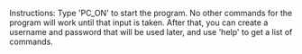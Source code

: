 Instructions:
Type 'PC_ON' to start the program. No other commands for the program will work until that input is taken. After that, you can create a username and password that will be used later, and use 'help' to get a list of commands.



